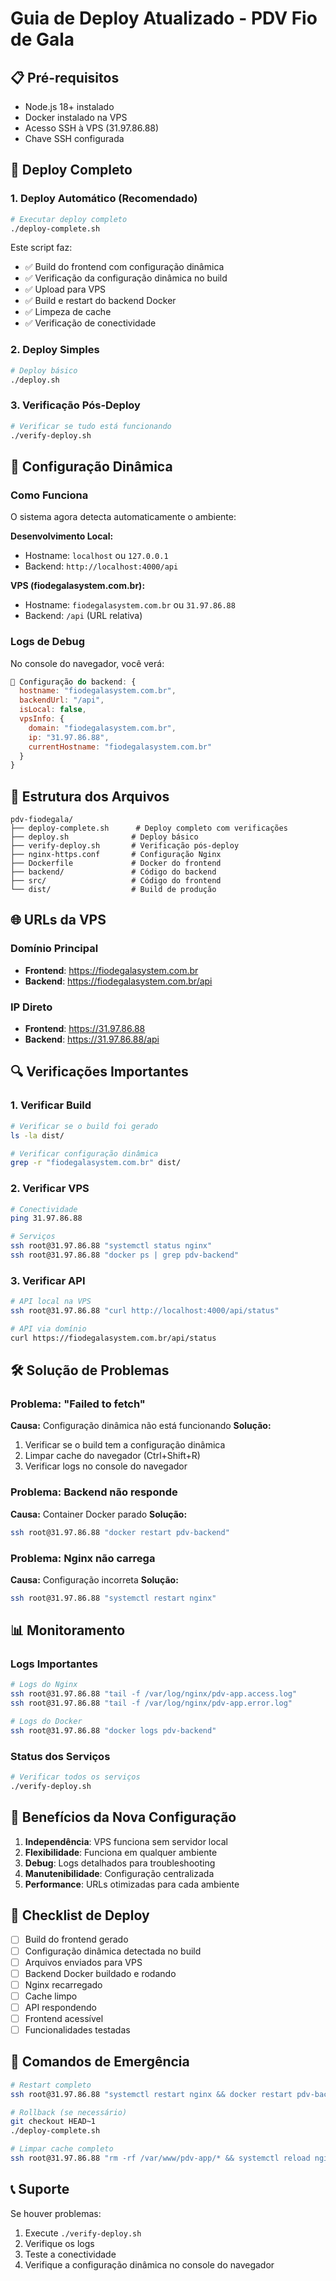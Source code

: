 # Guia de Deploy Atualizado - PDV Fio de Gala

## 📋 Pré-requisitos

- Node.js 18+ instalado
- Docker instalado na VPS
- Acesso SSH à VPS (31.97.86.88)
- Chave SSH configurada

## 🚀 Deploy Completo

### 1. Deploy Automático (Recomendado)

```bash
# Executar deploy completo
./deploy-complete.sh
```

Este script faz:
- ✅ Build do frontend com configuração dinâmica
- ✅ Verificação da configuração dinâmica no build
- ✅ Upload para VPS
- ✅ Build e restart do backend Docker
- ✅ Limpeza de cache
- ✅ Verificação de conectividade

### 2. Deploy Simples

```bash
# Deploy básico
./deploy.sh
```

### 3. Verificação Pós-Deploy

```bash
# Verificar se tudo está funcionando
./verify-deploy.sh
```

## 🔧 Configuração Dinâmica

### Como Funciona

O sistema agora detecta automaticamente o ambiente:

**Desenvolvimento Local:**
- Hostname: `localhost` ou `127.0.0.1`
- Backend: `http://localhost:4000/api`

**VPS (fiodegalasystem.com.br):**
- Hostname: `fiodegalasystem.com.br` ou `31.97.86.88`
- Backend: `/api` (URL relativa)

### Logs de Debug

No console do navegador, você verá:
```javascript
🔧 Configuração do backend: {
  hostname: "fiodegalasystem.com.br",
  backendUrl: "/api",
  isLocal: false,
  vpsInfo: {
    domain: "fiodegalasystem.com.br",
    ip: "31.97.86.88",
    currentHostname: "fiodegalasystem.com.br"
  }
}
```

## 📁 Estrutura dos Arquivos

```
pdv-fiodegala/
├── deploy-complete.sh      # Deploy completo com verificações
├── deploy.sh              # Deploy básico
├── verify-deploy.sh       # Verificação pós-deploy
├── nginx-https.conf       # Configuração Nginx
├── Dockerfile             # Docker do frontend
├── backend/               # Código do backend
├── src/                   # Código do frontend
└── dist/                  # Build de produção
```

## 🌐 URLs da VPS

### Domínio Principal
- **Frontend**: https://fiodegalasystem.com.br
- **Backend**: https://fiodegalasystem.com.br/api

### IP Direto
- **Frontend**: https://31.97.86.88
- **Backend**: https://31.97.86.88/api

## 🔍 Verificações Importantes

### 1. Verificar Build
```bash
# Verificar se o build foi gerado
ls -la dist/

# Verificar configuração dinâmica
grep -r "fiodegalasystem.com.br" dist/
```

### 2. Verificar VPS
```bash
# Conectividade
ping 31.97.86.88

# Serviços
ssh root@31.97.86.88 "systemctl status nginx"
ssh root@31.97.86.88 "docker ps | grep pdv-backend"
```

### 3. Verificar API
```bash
# API local na VPS
ssh root@31.97.86.88 "curl http://localhost:4000/api/status"

# API via domínio
curl https://fiodegalasystem.com.br/api/status
```

## 🛠️ Solução de Problemas

### Problema: "Failed to fetch"
**Causa:** Configuração dinâmica não está funcionando
**Solução:**
1. Verificar se o build tem a configuração dinâmica
2. Limpar cache do navegador (Ctrl+Shift+R)
3. Verificar logs no console do navegador

### Problema: Backend não responde
**Causa:** Container Docker parado
**Solução:**
```bash
ssh root@31.97.86.88 "docker restart pdv-backend"
```

### Problema: Nginx não carrega
**Causa:** Configuração incorreta
**Solução:**
```bash
ssh root@31.97.86.88 "systemctl restart nginx"
```

## 📊 Monitoramento

### Logs Importantes
```bash
# Logs do Nginx
ssh root@31.97.86.88 "tail -f /var/log/nginx/pdv-app.access.log"
ssh root@31.97.86.88 "tail -f /var/log/nginx/pdv-app.error.log"

# Logs do Docker
ssh root@31.97.86.88 "docker logs pdv-backend"
```

### Status dos Serviços
```bash
# Verificar todos os serviços
./verify-deploy.sh
```

## 🎯 Benefícios da Nova Configuração

1. **Independência**: VPS funciona sem servidor local
2. **Flexibilidade**: Funciona em qualquer ambiente
3. **Debug**: Logs detalhados para troubleshooting
4. **Manutenibilidade**: Configuração centralizada
5. **Performance**: URLs otimizadas para cada ambiente

## 📝 Checklist de Deploy

- [ ] Build do frontend gerado
- [ ] Configuração dinâmica detectada no build
- [ ] Arquivos enviados para VPS
- [ ] Backend Docker buildado e rodando
- [ ] Nginx recarregado
- [ ] Cache limpo
- [ ] API respondendo
- [ ] Frontend acessível
- [ ] Funcionalidades testadas

## 🚨 Comandos de Emergência

```bash
# Restart completo
ssh root@31.97.86.88 "systemctl restart nginx && docker restart pdv-backend"

# Rollback (se necessário)
git checkout HEAD~1
./deploy-complete.sh

# Limpar cache completo
ssh root@31.97.86.88 "rm -rf /var/www/pdv-app/* && systemctl reload nginx"
```

## 📞 Suporte

Se houver problemas:
1. Execute `./verify-deploy.sh`
2. Verifique os logs
3. Teste a conectividade
4. Verifique a configuração dinâmica no console do navegador

